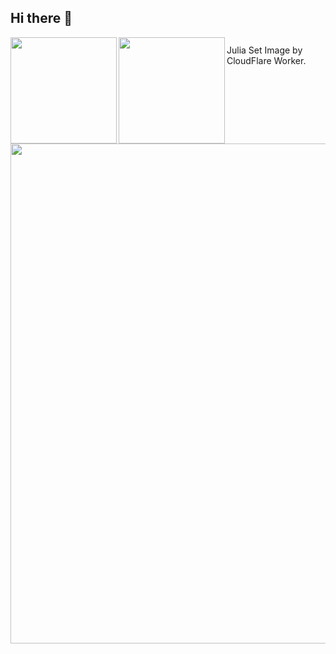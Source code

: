## Hi there 👋

<a href="https://github.com/hayashi3017">
  <img align="left" height="170px" src="https://github-readme-stats.vercel.app/api?username=hayashi3017&count_private=true&show_icons=true&theme=dracula" />
</a>
<a href="https://github.com/hayashi3017">
  <img align="left" height="170px" src="https://github-readme-stats.vercel.app/api/top-langs/?username=hayashi3017&layout=compact&theme=dracula" />
</a>


## 
Julia Set Image by CloudFlare Worker.
<img height="800px" src="https://worker-rust.kuro-love-3017ch.workers.dev/" />

<!--
**hayashi3017/hayashi3017** is a ✨ _special_ ✨ repository because its `README.md` (this file) appears on your GitHub profile.

Here are some ideas to get you started:

- 🔭 I’m currently working on ...
- 🌱 I’m currently learning ...
- 👯 I’m looking to collaborate on ...
- 🤔 I’m looking for help with ...
- 💬 Ask me about ...
- 📫 How to reach me: ...
- 😄 Pronouns: ...
- ⚡ Fun fact: ...
-->

